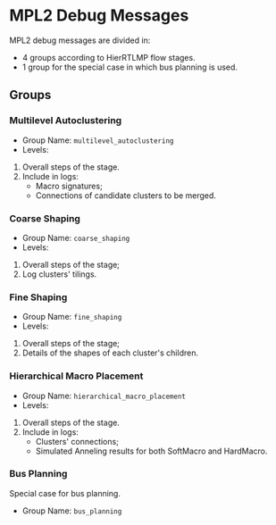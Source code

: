 # MPL2 Debug Messages

MPL2 debug messages are divided in:
- 4 groups according to HierRTLMP flow stages.
- 1 group for the special case in which bus planning is used.

## Groups

### Multilevel Autoclustering
- Group Name: `multilevel_autoclustering`
- Levels:
1. Overall steps of the stage.
2. Include in logs:
    * Macro signatures;
    * Connections of candidate clusters to be merged.

### Coarse Shaping
- Group Name: `coarse_shaping`
- Levels:
1. Overall steps of the stage;
2. Log clusters' tilings.

### Fine Shaping
- Group Name: `fine_shaping`
- Levels:
1. Overall steps of the stage;
2. Details of the shapes of each cluster's children.

### Hierarchical Macro Placement
- Group Name: `hierarchical_macro_placement`
- Levels:
1. Overall steps of the stage.
2. Include in logs:
    * Clusters' connections;
    * Simulated Anneling results for both SoftMacro and HardMacro.

### Bus Planning
Special case for bus planning.
- Group Name: `bus_planning`
